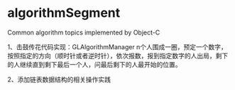 # algorithmSegment
Common algorithm topics implemented by Object-C

1、击鼓传花代码实现：GLAlgorithmManager
  n个人围成一圈，预定一个数字，按照指定的方向（顺时针或者逆时针），依次报数，报到指定数字的人出局，剩下的人继续直到剩下最后一个人，问最后剩下的人最开始的位置。

2、添加链表数据结构的相关操作实践
